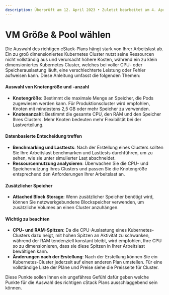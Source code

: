 ```yaml
---
description: Überprüft am 12. April 2023 • Zuletzt bearbeitet am 4. April 2024
---
```


# VM Größe & Pool wählen

Die Auswahl des richtigen cStack-Plans hängt stark von Ihrer Arbeitslast ab. Ein zu groß dimensioniertes Kubernetes Cluster nutzt seine Ressourcen nicht vollständig aus und verursacht höhere Kosten, während ein zu klein dimensioniertes Kubernetes Cluster, welches bei voller CPU- oder Speicherauslastung läuft, eine verschlechterte Leistung oder Fehler aufweisen kann. Diese Anleitung umfasst die folgenden Themen:

#### Auswahl von Knotengröße und -anzahl

* **Knotengröße**: Bestimmt die maximale Menge an Speicher, die Pods zugewiesen werden kann. Für Produktionscluster wird empfohlen, Knoten mit mindestens 2,5 GB oder mehr Speicher zu verwenden.
* **Knotenanzahl**: Bestimmt die gesamte CPU, den RAM und den Speicher Ihres Clusters. Mehr Knoten bedeuten mehr Flexibilität bei der Lastverteilung.

#### Datenbasierte Entscheidung treffen

* **Benchmarking und Lasttests**: Nach der Erstellung eines Clusters sollten Sie Ihre Arbeitslast benchmarken und Lasttests durchführen, um zu sehen, wie sie unter simulierter Last abschneidet.
* **Ressourcennutzung analysieren**: Überwachen Sie die CPU- und Speichernutzung Ihres Clusters und passen Sie die Knotengröße entsprechend den Anforderungen Ihrer Arbeitslast an.

#### Zusätzlicher Speicher

* **Attached Block Storage**: Wenn zusätzlicher Speicher benötigt wird, können Sie netzwerkgebundene Blockspeicher verwenden, um zusätzliche Volumes an einen Cluster anzuhängen.

#### Wichtig zu beachten

* **CPU- und RAM-Spitzen**: Da die CPU-Auslastung eines Kubernetes-Clusters dazu neigt, mit hohen Spitzen an Aktivität zu schwanken, während der RAM tendenziell konstant bleibt, wird empfohlen, Ihre CPU so zu dimensionieren, dass sie diese Spitzen in Ihrer Arbeitslast bewältigen kann.
* **Änderungen nach der Erstellung**: Nach der Erstellung können Sie ein Kubernetes-Cluster jederzeit auf einen anderen Plan umstellen. Für eine vollständige Liste der Pläne und Preise siehe die Preisseite für Cluster.

Diese Punkte sollen Ihnen ein ungefähres Gefühl dafür geben welche Punkte für die Auswahl des richtigen cStack Plans ausschlaggebend sein können.
